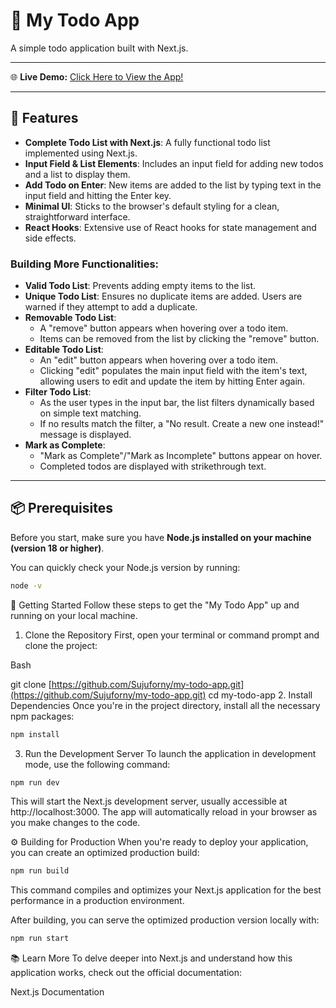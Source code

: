 # 📘 My Todo App

A simple todo application built with Next.js.

---

🌐 **Live Demo:** <a href="http://18.141.189.86:3000/" target="_blank" rel="noopener noreferrer">Click Here to View the App!</a>

---

## 🚀 Features

* **Complete Todo List with Next.js**: A fully functional todo list implemented using Next.js.
* **Input Field & List Elements**: Includes an input field for adding new todos and a list to display them.
* **Add Todo on Enter**: New items are added to the list by typing text in the input field and hitting the Enter key.
* **Minimal UI**: Sticks to the browser's default styling for a clean, straightforward interface.
* **React Hooks**: Extensive use of React hooks for state management and side effects.

### Building More Functionalities:

* **Valid Todo List**: Prevents adding empty items to the list.
* **Unique Todo List**: Ensures no duplicate items are added. Users are warned if they attempt to add a duplicate.
* **Removable Todo List**:
    * A "remove" button appears when hovering over a todo item.
    * Items can be removed from the list by clicking the "remove" button.
* **Editable Todo List**:
    * An "edit" button appears when hovering over a todo item.
    * Clicking "edit" populates the main input field with the item's text, allowing users to edit and update the item by hitting Enter again.
* **Filter Todo List**:
    * As the user types in the input bar, the list filters dynamically based on simple text matching.
    * If no results match the filter, a "No result. Create a new one instead!" message is displayed.
* **Mark as Complete**:
    * "Mark as Complete"/"Mark as Incomplete" buttons appear on hover.
    * Completed todos are displayed with strikethrough text.

---

## 📦 Prerequisites

Before you start, make sure you have **Node.js installed on your machine (version 18 or higher)**.

You can quickly check your Node.js version by running:

```bash
node -v
```

🚚 Getting Started
Follow these steps to get the "My Todo App" up and running on your local machine.

1. Clone the Repository
First, open your terminal or command prompt and clone the project:

Bash

git clone [https://github.com/Sujuforny/my-todo-app.git](https://github.com/Sujuforny/my-todo-app.git)
cd my-todo-app
2. Install Dependencies
Once you're in the project directory, install all the necessary npm packages:

```Bash
npm install
```

3. Run the Development Server
To launch the application in development mode, use the following command:

```Bash
npm run dev
```

This will start the Next.js development server, usually accessible at http://localhost:3000. The app will automatically reload in your browser as you make changes to the code.

⚙️ Building for Production
When you're ready to deploy your application, you can create an optimized production build:


```Bash
npm run build
```

This command compiles and optimizes your Next.js application for the best performance in a production environment.

After building, you can serve the optimized production version locally with:

```Bash
npm run start
```

📚 Learn More
To delve deeper into Next.js and understand how this application works, check out the official documentation:

Next.js Documentation